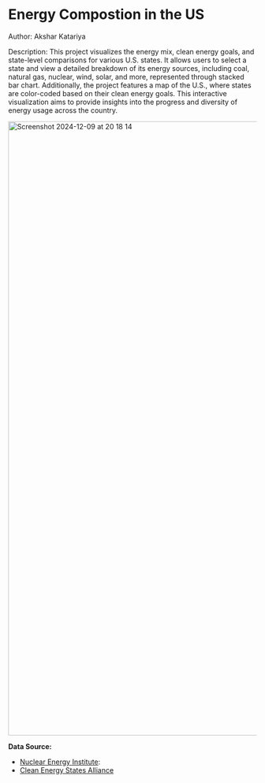 # Energy Compostion in the US 
Author: Akshar Katariya

Description: This project visualizes the energy mix, clean energy goals, and state-level comparisons for various U.S. states. It allows users to select a state and view a detailed breakdown of its energy sources, including coal, natural gas, nuclear, wind, solar, and more, represented through stacked bar chart. 
Additionally, the project features a map of the U.S., where states are color-coded based on their clean energy goals. This interactive visualization aims to provide insights into the progress and diversity of energy usage across the country.

<img width="1246" alt="Screenshot 2024-12-09 at 20 18 14" src="https://github.com/user-attachments/assets/cd4d09fb-ae2c-4d17-9043-a0cd1edc4aac">

**Data Source:**

- [Nuclear Energy Institute](https://www.nei.org/resources/statistics/state-electricity-generation-fuel-shares): 
- [Clean Energy States Alliance](https://www.cesa.org/projects/100-clean-energy-collaborative/guide/table-of-100-clean-energy-states/)
